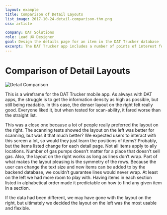 ```yaml
---
layout: example
title: Comparison of Detail Layouts
list_image: 2017-10-24-detail-comparison-thm.png
css: article

company: DAT Solutions
role: Lead UX Designer
goal: Design the details page for an item in the DAT Trucker database
excerpt: The DAT Trucker app includes a number of points of interest for truck drivers. In an update to the app, we wanted to improve the layout of the details page. 
---
```


# Comparison of Detail Layouts

![Detail Comparison]({{site.baseurl}}/assets/images/2017-10-24-detail-comparison.jpg)


This is a wireframe for the DAT Trucker mobile app. As always with DAT apps, the struggle is to get the information density as high as possible, but still being readable. In this case, the denser layout on the right felt really good. Everyone liked it, but when tested for scan-ability, it fared worse than the straight list. 

This was a close one because a lot of people really preferred the layout on the right. The scanning tests showed the layout on the left was better for scanning, but was it that much better? We expected users to interact with this screen a lot, so would they just learn the positions of items? Probably, but the items listed change for each detail page. Not all items apply to ally locations. Number of gas pumps doesn’t matter for a place that doesn’t sell gas. Also, the layout on the right works as long as lines don’t wrap. Part of what makes the layout pleasing is the symmetry of the rows. Because the user can change the text size and new items can be added to by the backend database, we couldn’t guarantee lines would never wrap. At least on the left we had more room to play with. Having items in each section listed in alphabetical order made it predictable on how to find any given item in a section. 

If the data had been different, we may have gone with the layout on the right, but ultimately we decided the layout on the left was the most usable and flexible. 